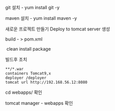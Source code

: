 git  설치 - yum install git -y

maven 설치 - yum install maven -y 



새로운 프로젝트 만들기 Deploy  to tomcat server 생성

build - > pom.xml  	

​	clean install package 

빌드후 조치 

```
**/*.war
containers Tomcat9,x 
deployer /deployer 
tomcat url http://192.168.56.12:8080
```

cd webapps/  확인



tomcat manager - webapps 확인